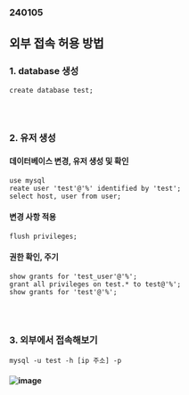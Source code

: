 ### 240105
## 외부 접속 허용 방법
### 1. database 생성
```
create database test;
```
### <br/>

### 2. 유저 생성
#### 데이터베이스 변경, 유저 생성 및 확인
```
use mysql
reate user 'test'@'%' identified by 'test';
select host, user from user;
```

#### 변경 사항 적용
```
flush privileges;
```

#### 권한 확인, 주기
```
show grants for 'test_user'@'%';
grant all privileges on test.* to test@'%';
show grants for 'test'@'%';
```
### <br/>

### 3. 외부에서 접속해보기
```
mysql -u test -h [ip 주소] -p
```
#### ![image](https://github.com/Shin-jongwhan/mysql_and_sql/assets/62974484/fcaeefe6-7d08-4a51-afc4-2761177bcd0c)

